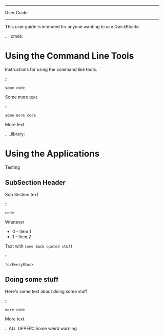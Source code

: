 **********
User Guide
**********

This user guide is intended for anyone wanting to use QuickBlocks

.. _cmds:

Using the Command Line Tools
=============================

Instructions for using the command line tools.

::

    some code

Some more text

::

    some more code

More text

.. _library:

Using the Applications
=======================

Testing

SubSection Header
-------------------

Sub Section text

::

    code

Whatever

- 0 - Item 1
- 1 - Item 2

Text with `some back quoted stuff`

::

    forEveryBlock

Doing some stuff
-----------------

Here's some text about doing some stuff

::

    more code

More text

.. ALL UPPER::
   Some weird warning
